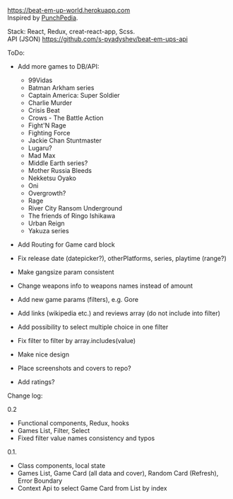<a href="https://beat-em-up-world.herokuapp.com">https://beat-em-up-world.herokuapp.com</a>
<br>
Inspired by <a href="http://www.punchpedia.com">PunchPedia</a>.

Stack: React, Redux, creat-react-app, Scss.
<br>
API (JSON)
<a href="https://github.com/s-pyadyshev/beat-em-ups-api">https://github.com/s-pyadyshev/beat-em-ups-api</a>
<br>

ToDo:
- Add more games to DB/API:
  - 99Vidas
  - Batman Arkham series
  - Captain America: Super Soldier
  - Charlie Murder
  - Crisis Beat
  - Crows - The Battle Action
  - Fight'N Rage
  - Fighting Force
  - Jackie Chan Stuntmaster
  - Lugaru?
  - Mad Max
  - Middle Earth series?
  - Mother Russia Bleeds
  - Nekketsu Oyako
  - Oni
  - Overgrowth?
  - Rage
  - River City Ransom Underground
  - The friends of Ringo Ishikawa
  - Urban Reign
  - Yakuza series

- Add Routing for Game card block
- Fix release date (datepicker?), otherPlatforms, series, playtime (range?)
- Make gangsize param consistent
- Change weapons info to weapons names instead of amount
- Add new game params (filters), e.g. Gore
- Add links (wikipedia etc.) and reviews array (do not include into filter)
- Add possibility to select multiple choice in one filter
- Fix filter to filter by array.includes(value)
- Make nice design
- Place screenshots and covers to repo?
- Add ratings?

Change log:

0.2
- Functional components, Redux, hooks
- Games List, Filter, Select
- Fixed filter value names consistency and typos

0.1.
- Class components, local state
- Games List, Game Card (all data and cover), Random Card (Refresh), Error Boundary
- Context Api to select Game Card from List by index